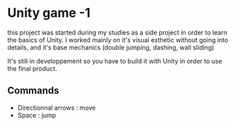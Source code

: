 # Unity game -1
this project was started during my studies as a side project in order to learn the basics of Unity. I worked mainly on it's visual esthetic without going
into details, and it's base mechanics (double jumping, dashing, wall sliding)

It's still in developpement so you have to build it with Unity in order to use the final product.

## Commands
- Directionnal arrows : move
- Space : jump
